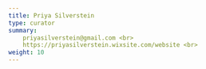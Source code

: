 ```yaml
---
title: Priya Silverstein
type: curator
summary:
    priyasilverstein@gmail.com <br>
    https://priyasilverstein.wixsite.com/website <br>
weight: 10
---
```

